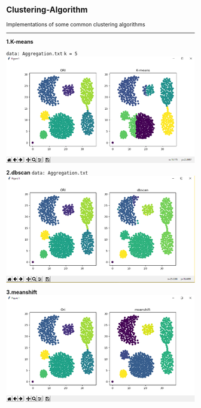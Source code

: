 ## Clustering-Algorithm
Implementations of some common clustering algorithms

----

**1.K-means**

`data: Aggregation.txt`
`k = 5`
![meanshift.png](https://github.com/mzx5464/Clustering-Algorithm/blob/master/img/kmeans.png)





**2.dbscan**
`data: Aggregation.txt`
![dbscan.png](https://github.com/mzx5464/Clustering-Algorithm/blob/master/img/dbscan.png)





**3.meanshift**
![meanshift](https://github.com/mzx5464/Clustering-Algorithm/blob/master/img/meanshift.png)